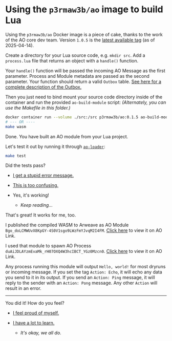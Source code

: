 # Using the `p3rmaw3b/ao` image to build Lua

Using the `p3rmaw3b/ao` Docker image is a piece of cake, thanks to the work of the AO core dev team. Version `1.0.5` is the [latest available tag](https://hub.docker.com/r/p3rmaw3b/ao/tags) (as of 2025-04-14).

Create a directory for your Lua source code, e.g. `mkdir src`. Add a `process.lua` file that returns an object with a `handle()` function.

Your `handle()` function will be passed the incoming AO Message as the first parameter. Process and Module metadata are passed as the second parameter. Your function should return a valid `Outbox` table. [See here for a complete description of the Outbox.](../../OUTBOX.md)

Then you just need to bind mount your source code directory inside of the container and run the provided `ao-build-module` script: _(Alternately, you can use the Makefile in this folder.)_

```sh
docker container run --volume ./src:/src p3rmaw3b/ao:0.1.5 ao-build-module
# --- OR ----
make wasm
```

Done. You have built an AO module from your Lua project.

Let's test it out by running it through [`ao-loader`](https://www.npmjs.com/package/@permaweb/ao-loader):

```sh
make test
```

Did the tests pass?

* [I get a stupid error message.](../../ERROR.md)

* [This is too confusing.](../../ABORT.md)

* Yes, it's working!
  - _Keep reading..._

That's great! It works for me, too. 

I published the compiled WASM to Arweave as AO Module `Bgo_doLCMWUvX8KpGY-4S0V1sgo9LWzFmYJvqM2I4FM`. [Click here](https://www.ao.link/#/module/Bgo_doLCMWUvX8KpGY-4S0V1sgo9LWzFmYJvqM2I4FM) to view it on AO Link.

I used that module to spawn AO Process `duAiJDLAYzmEvaMk_rH07OXQ4W3hcIBCT_YGz0Mzcn0`. [Click here](https://www.ao.link/#/entity/duAiJDLAYzmEvaMk_rH07OXQ4W3hcIBCT_YGz0Mzcn0) to view it on AO Link.

Any process running this module will output `Hello, world!` for most dryruns or incoming message. If you set the tag `Action: Echo`, it will echo any data you send to it in its output. If you send an `Action: Ping` message, it will reply to the sender with an `Action: Pong` message. Any other `Action` will result in an error.

---

You did it! How do you feel?

* [I feel proud of myself.](../../SUCCESS.md)

* [I have a lot to learn.](../../SUCCESS.md)
  - _It's okay, we all do._

